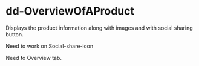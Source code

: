 # dd-OverviewOfAProduct
Displays the product information along with images and with social sharing button.

Need to work on Social-share-icon

Need to Overview tab.
